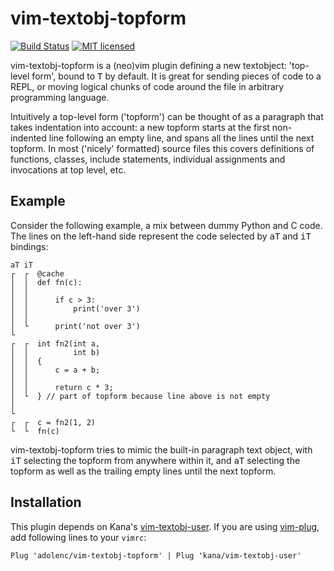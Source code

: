 vim-textobj-topform
===================
[![Build Status](https://travis-ci.com/adolenc/vim-textobj-topform.svg?branch=master)](https://travis-ci.com/adolenc/vim-textobj-topform)
[![MIT licensed](https://img.shields.io/badge/license-MIT-blue.svg)](./LICENSE)

vim-textobj-topform is a (neo)vim plugin defining a new textobject: 'top-level
form', bound to <kbd>T</kbd> by default. It is great for sending pieces of code
to a REPL, or moving logical chunks of code around the file in arbitrary
programming language.

Intuitively a top-level form ('topform') can be thought of as a paragraph that
takes indentation into account: a new topform starts at the first non-indented
line following an empty line, and spans all the lines until the next topform.
In most ('nicely' formatted) source files this covers definitions of functions,
classes, include statements, individual assignments and invocations at top
level, etc.

## Example
Consider the following example, a mix between dummy Python and C code.
The lines on the left-hand side represent the code selected by <kbd>aT</kbd>
and <kbd>iT</kbd> bindings:

```
aT iT
┌  ┌  @cache
│  │  def fn(c):
│  │  
│  │      if c > 3:
│  │          print('over 3')
│  │  
│  └      print('not over 3')
└     
┌  ┌  int fn2(int a,
│  │          int b)
│  │  {
│  │      c = a + b;
│  │  
│  │      return c * 3;
│  └  } // part of topform because line above is not empty
│     
└     
┌  ┌  c = fn2(1, 2)
└  └  fn(c)
```

vim-textobj-topform tries to mimic the built-in paragraph text object, with
<kbd>iT</kbd> selecting the topform from anywhere within it, and <kbd>aT</kbd>
selecting the topform as well as the trailing empty lines until the next
topform.

## Installation
This plugin depends on Kana's
[vim-textobj-user](https://github.com/kana/vim-textobj-user). If you are using
[vim-plug](https://github.com/junegunn/vim-plug), add following lines to your
`vimrc`:

```
Plug 'adolenc/vim-textobj-topform' | Plug 'kana/vim-textobj-user'
```
